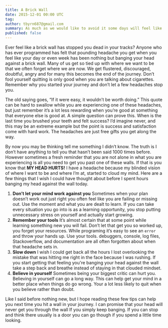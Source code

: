 ```yaml
---
title: A Brick Wall
date: 2015-12-01 00:00 UTC
tag:
author: tbyrn687@gmail.com
summary: As much as we would like to avoid it some days will feel like you hit a brick wall. This is my thought on how to handle those days.
published: false
---
```


Ever feel like a brick wall has stopped you dead in your tracks?  Anyone who has ever programmed has felt that pounding headache you get when you feel like your day or even week has been nothing but banging your head against a brick wall.  Many of us get so tied up with where we want to be that we often forget where we are now.  We get flustered, discouraged, doubtful, angry and for many this becomes the end of the journey. Don’t fool yourself quitting is only good when you are talking about cigarettes.  Remember why you started your journey and don’t let a few headaches stop you.

The old saying goes,  “If it were easy, it wouldn’t be worth doing.”  This quote can be hard to swallow while you are experiencing one of these headaches, but just remember it’s a lot less rewarding when you’re good at something that everyone else is good at.  A simple question can prove this.  When is the last time you brushed your teeth and felt success? I’d imagine never, and this may be an extreme example but the point is success and satisfaction come with hard work. The headaches are just free gifts you get along the way.

By now you may be thinking tell me something I didn’t know. The truth is I don’t have anything to tell you that hasn’t been said 1000 times before. However sometimes a fresh reminder that you are not alone in what you are experiencing is all you need to get you past one of these walls.  If that is you know that **MY HEAD HURTS!**  I have a headache because my blinded vision of where I want to be and where I’m at, started to cloud my mind.  Here are a few things that I wish I could have thought about before I spent hours banging my head against the wall today.

1. **Don’t let your mind work against you**  Sometimes when your plan doesn’t work out just right you often feel like you are failing or missing out.  Use the moment and what you are dealt to learn.  If you can take every situation you go into is as a learning opportunity, you stop putting unnecessary stress on yourself and actually start growing.
2. **Remember your tools** It’s almost certain that at some point while learning something new you will fail.  Don’t let that get you so worked up, you forget your resources.  While programing it’s easy to see an `error` and throw your hands up.  Use your tools.  debuggers, console, log files, Stackoverflow, and documentation are all often forgotten about when that headache sets in.  
3. **Slow down**  I wish I could get back all the hours I lost overlooking the mistake that was hitting me right in the face because I was rushing.  If you start getting that feeling you're banging your head against the wall take a step back and breathe instead of staying in that clouded mindset.
4. **Believe in yourself**  Sometimes being your biggest critic can hurt you. Believing in yourself can go a long way.  This can help get your mind in a better place when things do go wrong.  Your a lot less likely to quit when you believe rather than doubt. 

Like I said before nothing new, but I hope reading these few tips can help you next time you hit a wall in your journey. I can promise that your head will never get you through the wall If you simply keep banging. If you can stop and think there usually is a door you can go though if you spend a little time looking.  

